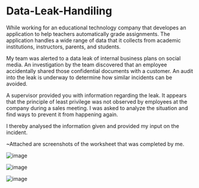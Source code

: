 # Data-Leak-Handiling
While working for an educational technology company that developes an application to help teachers automatically grade assignments. The application handles a wide range of data that it collects from academic institutions, instructors, parents, and students.

My team was alerted to a data leak of internal business plans on social media. An investigation by the team discovered that an employee accidentally shared those confidential documents with a customer. An audit into the leak is underway to determine how similar incidents can be avoided.

A supervisor provided you with information regarding the leak. It appears that the principle of least privilege was not observed by employees at the company during a sales meeting. I was asked to analyze the situation and find ways to prevent it from happening again.

I thereby analysed the information given and provided my input on the incident. 

~Attached are screenshots of the worksheet that was completed by me. 

![image](https://github.com/MarcoSantibanez/Data-Leak-Handiling/assets/138132151/a1bc7118-ebd3-42d6-8d98-e4f52f45ff7c)

![image](https://github.com/MarcoSantibanez/Data-Leak-Handiling/assets/138132151/8479b66e-7b34-4c46-9b2e-3e6878327039)

![image](https://github.com/MarcoSantibanez/Data-Leak-Handiling/assets/138132151/5a5cc9bc-52e4-49ea-be6c-f27db8c3c807)
